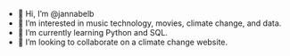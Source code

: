- 👋 Hi, I’m @jannabelb
- 👀 I’m interested in music technology, movies, climate change, and data.
- 🌱 I’m currently learning Python and SQL. 
- 💞️ I’m looking to collaborate on a climate change website. 

<!---
jannabelb/jannabelb is a ✨ special ✨ repository because its `README.md` (this file) appears on your GitHub profile.
You can click the Preview link to take a look at your changes.
--->
